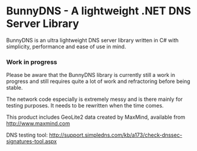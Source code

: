 # BunnyDNS - A lightweight .NET DNS Server Library
BunnyDNS is an ultra lightweight DNS server library written in C# with simplicity, performance and ease of use in mind.

### Work in progress
Please be aware that the BunnyDNS library is currently still a work in progress and still requires quite a lot of work and refractoring before being stable. 

The network code especially is extremely messy and is there mainly for testing purposes. It needs to be rewritten when the time comes.

This product includes GeoLite2 data created by MaxMind, available from http://www.maxmind.com


DNS testing tool: http://support.simpledns.com/kb/a173/check-dnssec-signatures-tool.aspx
